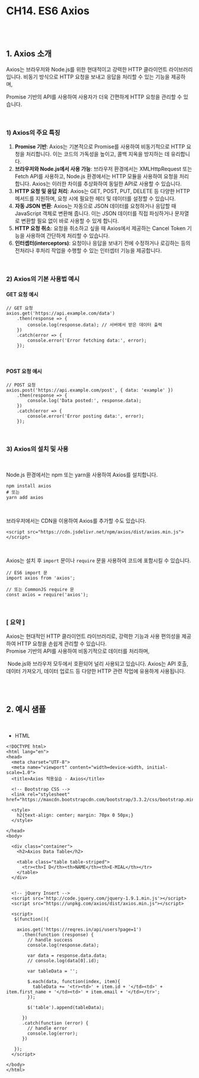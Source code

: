 
# CH14. ES6 Axios

<br>
<br>

## 1. Axios 소개  

Axios는 브라우저와 Node.js를 위한 현대적이고 강력한 HTTP 클라이언트 라이브러리입니다. 비동기 방식으로 HTTP 요청을 보내고 응답을 처리할 수 있는 기능을 제공하며, 

Promise 기반의 API를 사용하여 사용자가 더욱 간편하게 HTTP 요청을 관리할 수 있습니다.

<br>

### 1) Axios의 주요 특징

1. **Promise 기반**: Axios는 기본적으로 Promise를 사용하여 비동기적으로 HTTP 요청을 처리합니다. 이는 코드의 가독성을 높이고, 콜백 지옥을 방지하는 데 유리합니다.
2. **브라우저와 Node.js에서 사용 가능**: 브라우저 환경에서는 XMLHttpRequest 또는 Fetch API를 사용하고, Node.js 환경에서는 HTTP 모듈을 사용하여 요청을 처리합니다. Axios는 이러한 차이를 추상화하여 동일한 API로 사용할 수 있습니다.
3. **HTTP 요청 및 응답 처리**: Axios는 GET, POST, PUT, DELETE 등 다양한 HTTP 메서드를 지원하며, 요청 시에 필요한 헤더 및 데이터를 설정할 수 있습니다.
4. **자동 JSON 변환**: Axios는 자동으로 JSON 데이터를 요청하거나 응답할 때 JavaScript 객체로 변환해 줍니다. 이는 JSON 데이터를 직접 파싱하거나 문자열로 변환할 필요 없이 바로 사용할 수 있게 합니다.
5. **HTTP 요청 취소**: 요청을 취소하고 싶을 때 Axios에서 제공하는 Cancel Token 기능을 사용하여 간단하게 처리할 수 있습니다.
6. **인터셉터(interceptors)**: 요청이나 응답을 보내기 전에 수정하거나 로깅하는 등의 전처리나 후처리 작업을 수행할 수 있는 인터셉터 기능을 제공합니다.

<br>

### 2) Axios의 기본 사용법 예시

#### GET 요청 예시

```
// GET 요청
axios.get('https://api.example.com/data')
    .then(response => {
        console.log(response.data); // 서버에서 받은 데이터 출력
    })
    .catch(error => {
        console.error('Error fetching data:', error);
    });
```

<br>

#### POST 요청 예시

```
// POST 요청
axios.post('https://api.example.com/post', { data: 'example' })
    .then(response => {
        console.log('Data posted:', response.data);
    })
    .catch(error => {
        console.error('Error posting data:', error);
    });
```

<br>

### 3) Axios의 설치 및 사용

<br>

Node.js 환경에서는 npm 또는 yarn을 사용하여 Axios를 설치합니다.

```
npm install axios
# 또는
yarn add axios
```

<br>

브라우저에서는 CDN을 이용하여 Axios를 추가할 수도 있습니다.

```
<script src="https://cdn.jsdelivr.net/npm/axios/dist/axios.min.js"></script>
```

<br>

Axios는 설치 후 `import` 문이나 `require` 문을 사용하여 코드에 포함시킬 수 있습니다.

```
// ES6 import 문
import axios from 'axios';

// 또는 CommonJS require 문
const axios = require('axios');
```

<br>

### [ 요약 ]

Axios는 현대적인 HTTP 클라이언트 라이브러리로, 강력한 기능과 사용 편의성을 제공하여 HTTP 요청을 손쉽게 관리할 수 있습니다.   
Promise 기반의 API를 사용하여 비동기적으로 데이터를 처리하며,

 Node.js와 브라우저 모두에서 호환되어 널리 사용되고 있습니다. Axios는 API 호출, 데이터 가져오기, 데이터 업로드 등 다양한 HTTP 관련 작업에 유용하게 사용됩니다.

<br>
<br>  

## 2. 예시 샘플

<br>

- HTML

```
<!DOCTYPE html>
<html lang="en">
<head>
  <meta charset="UTF-8">
  <meta name="viewport" content="width=device-width, initial-scale=1.0">
  <title>Axios 적용실습 - Axios</title>

  <!-- Bootstrap CSS -->
  <link rel="stylesheet" href="https://maxcdn.bootstrapcdn.com/bootstrap/3.3.2/css/bootstrap.min.css">

  <style>
    h2{text-align: center; margin: 70px 0 50px;}
  </style>

</head>
<body>

  <div class="container">
    <h2>Axios Data Table</h2>

    <table class="table table-striped">
      <tr><th>I D</th><th>NAME</th><th>E-MIAL</th></tr>
    </table>
  </div>


  <!-- jQuery Insert -->
  <script src='http://code.jquery.com/jquery-1.9.1.min.js'></script>
  <script src="https://unpkg.com/axios/dist/axios.min.js"></script>
   
  <script>
   $(function(){
     
    axios.get('https://reqres.in/api/users?page=1')
      .then(function (response) {
        // handle success
        console.log(response.data);

        var data = response.data.data;
        // console.log(data[0].id);

        var tableData = '';

        $.each(data, function(index, item){
          tableData += '<tr><td>' + item.id + '</td><td>' + item.first_name + '</td><td>' + item.email + '</td></tr>';
        });

        $('table').append(tableData);

      })
      .catch(function (error) {
        // handle error
        console.log(error);
      })
     
   });
  </script>

</body>
</html>
```